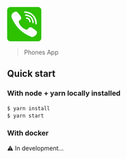 <img src="./src/assets/images/phone_image.png" alt="IDaniel" width="80">

> Phones App

## Quick start

### With node + yarn locally installed

```bash
$ yarn install
$ yarn start
```

### With docker

⚠️ In development...
